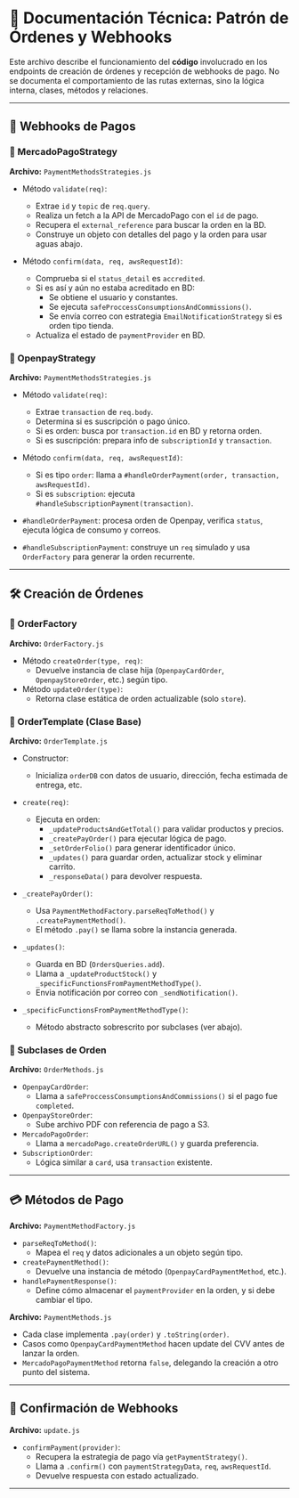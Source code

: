 
# 📄 Documentación Técnica: Patrón de Órdenes y Webhooks

Este archivo describe el funcionamiento del **código** involucrado en los endpoints de creación de órdenes y recepción de webhooks de pago. No se documenta el comportamiento de las rutas externas, sino la lógica interna, clases, métodos y relaciones.

---

## 🔁 Webhooks de Pagos

### 🏦 MercadoPagoStrategy

**Archivo:** `PaymentMethodsStrategies.js`

- Método `validate(req)`:
  - Extrae `id` y `topic` de `req.query`.
  - Realiza un fetch a la API de MercadoPago con el `id` de pago.
  - Recupera el `external_reference` para buscar la orden en la BD.
  - Construye un objeto con detalles del pago y la orden para usar aguas abajo.

- Método `confirm(data, req, awsRequestId)`:
  - Comprueba si el `status_detail` es `accredited`.
  - Si es así y aún no estaba acreditado en BD:
    - Se obtiene el usuario y constantes.
    - Se ejecuta `safeProccessConsumptionsAndCommissions()`.
    - Se envía correo con estrategia `EmailNotificationStrategy` si es orden tipo tienda.
  - Actualiza el estado de `paymentProvider` en BD.

### 🏪 OpenpayStrategy

**Archivo:** `PaymentMethodsStrategies.js`

- Método `validate(req)`:
  - Extrae `transaction` de `req.body`.
  - Determina si es suscripción o pago único.
  - Si es orden: busca por `transaction.id` en BD y retorna orden.
  - Si es suscripción: prepara info de `subscriptionId` y `transaction`.

- Método `confirm(data, req, awsRequestId)`:
  - Si es tipo `order`: llama a `#handleOrderPayment(order, transaction, awsRequestId)`.
  - Si es `subscription`: ejecuta `#handleSubscriptionPayment(transaction)`.

- `#handleOrderPayment`: procesa orden de Openpay, verifica `status`, ejecuta lógica de consumo y correos.
- `#handleSubscriptionPayment`: construye un `req` simulado y usa `OrderFactory` para generar la orden recurrente.

---

## 🛠️ Creación de Órdenes

### 🧱 OrderFactory

**Archivo:** `OrderFactory.js`

- Método `createOrder(type, req)`:
  - Devuelve instancia de clase hija (`OpenpayCardOrder`, `OpenpayStoreOrder`, etc.) según tipo.
- Método `updateOrder(type)`:
  - Retorna clase estática de orden actualizable (solo `store`).

### 🧾 OrderTemplate (Clase Base)

**Archivo:** `OrderTemplate.js`

- Constructor:
  - Inicializa `orderDB` con datos de usuario, dirección, fecha estimada de entrega, etc.
- `create(req)`:
  - Ejecuta en orden:
    - `_updateProductsAndGetTotal()` para validar productos y precios.
    - `_createPayOrder()` para ejecutar lógica de pago.
    - `_setOrderFolio()` para generar identificador único.
    - `_updates()` para guardar orden, actualizar stock y eliminar carrito.
    - `_responseData()` para devolver respuesta.

- `_createPayOrder()`:
  - Usa `PaymentMethodFactory.parseReqToMethod()` y `.createPaymentMethod()`.
  - El método `.pay()` se llama sobre la instancia generada.

- `_updates()`:
  - Guarda en BD (`OrdersQueries.add`).
  - Llama a `_updateProductStock()` y `_specificFunctionsFromPaymentMethodType()`.
  - Envia notificación por correo con `_sendNotification()`.

- `_specificFunctionsFromPaymentMethodType()`:
  - Método abstracto sobrescrito por subclases (ver abajo).

### 🧩 Subclases de Orden

**Archivo:** `OrderMethods.js`

- `OpenpayCardOrder`:
  - Llama a `safeProccessConsumptionsAndCommissions()` si el pago fue `completed`.
- `OpenpayStoreOrder`:
  - Sube archivo PDF con referencia de pago a S3.
- `MercadoPagoOrder`:
  - Llama a `mercadoPago.createOrderURL()` y guarda preferencia.
- `SubscriptionOrder`:
  - Lógica similar a `card`, usa `transaction` existente.

---

## 💳 Métodos de Pago

**Archivo:** `PaymentMethodFactory.js`

- `parseReqToMethod()`:
  - Mapea el `req` y datos adicionales a un objeto según tipo.
- `createPaymentMethod()`:
  - Devuelve una instancia de método (`OpenpayCardPaymentMethod`, etc.).
- `handlePaymentResponse()`:
  - Define cómo almacenar el `paymentProvider` en la orden, y si debe cambiar el tipo.

**Archivo:** `PaymentMethods.js`

- Cada clase implementa `.pay(order)` y `.toString(order)`.
- Casos como `OpenpayCardPaymentMethod` hacen update del CVV antes de lanzar la orden.
- `MercadoPagoPaymentMethod` retorna `false`, delegando la creación a otro punto del sistema.

---

## 🔄 Confirmación de Webhooks

**Archivo:** `update.js`

- `confirmPayment(provider)`:
  - Recupera la estrategia de pago vía `getPaymentStrategy()`.
  - Llama a `.confirm()` con `paymentStrategyData`, `req`, `awsRequestId`.
  - Devuelve respuesta con estado actualizado.

---


